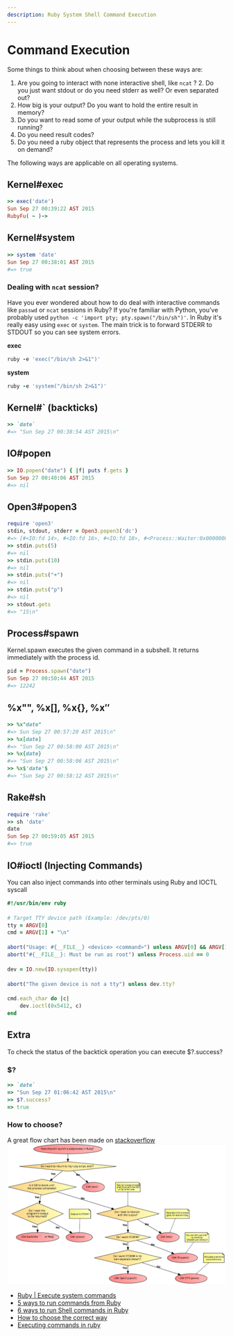 ```yaml
---
description: Ruby System Shell Command Execution
---
```


# Command Execution

Some things to think about when choosing between these ways are:  
1. Are you going to interact with none interactive shell, like `ncat` ? 2. Do you just want stdout or do you need stderr as well? Or even separated out?  
3. How big is your output? Do you want to hold the entire result in memory?  
4. Do you want to read some of your output while the subprocess is still running?  
5. Do you need result codes?  
6. Do you need a ruby object that represents the process and lets you kill it on demand?

The following ways are applicable on all operating systems.

## Kernel\#exec

```ruby
>> exec('date')
Sun Sep 27 00:39:22 AST 2015
RubyFu( ~ )->
```

## Kernel\#system

```ruby
>> system 'date'
Sun Sep 27 00:38:01 AST 2015
#=> true
```

### Dealing with `ncat` session?

Have you ever wondered about how to do deal with interactive commands like `passwd` or `ncat` sessions in Ruby? If you're familiar with Python, you've probably used `python -c 'import pty; pty.spawn("/bin/sh")'`. In Ruby it's really easy using `exec` or `system`. The main trick is to forward STDERR to STDOUT so you can see system errors.

**exec**

```ruby
ruby -e 'exec("/bin/sh 2>&1")'
```

**system**

```ruby
ruby -e 'system("/bin/sh 2>&1")'
```

## Kernel\#\` \(backticks\)

```ruby
>> `date`
#=> "Sun Sep 27 00:38:54 AST 2015\n"
```

## IO\#popen

```ruby
>> IO.popen("date") { |f| puts f.gets }
Sun Sep 27 00:40:06 AST 2015
#=> nil
```

## Open3\#popen3

```ruby
require 'open3'
stdin, stdout, stderr = Open3.popen3('dc') 
#=> [#<IO:fd 14>, #<IO:fd 16>, #<IO:fd 18>, #<Process::Waiter:0x00000002f68bd0 sleep>]
>> stdin.puts(5)
#=> nil
>> stdin.puts(10)
#=> nil
>> stdin.puts("+")
#=> nil
>> stdin.puts("p")
#=> nil
>> stdout.gets
#=> "15\n"
```

## Process\#spawn

Kernel.spawn executes the given command in a subshell. It returns immediately with the process id.

```ruby
pid = Process.spawn("date")
Sun Sep 27 00:50:44 AST 2015
#=> 12242
```

## %x"", %x\[\], %x{}, %x$''$

```ruby
>> %x"date"
#=> Sun Sep 27 00:57:20 AST 2015\n"
>> %x[date]
#=> "Sun Sep 27 00:58:00 AST 2015\n"
>> %x{date}
#=> "Sun Sep 27 00:58:06 AST 2015\n"
>> %x$'date'$
#=> "Sun Sep 27 00:58:12 AST 2015\n"
```

## Rake\#sh

```ruby
require 'rake'
>> sh 'date'
date
Sun Sep 27 00:59:05 AST 2015
#=> true
```

## IO#ioctl (Injecting Commands)
You can also inject commands into other terminals using Ruby and IOCTL syscall
```ruby
#!/usr/bin/env ruby

# Target TTY device path (Example: /dev/pts/0)
tty = ARGV[0]
cmd = ARGV[1] + "\n"

abort("Usage: #{__FILE__} <device> <command>") unless ARGV[0] && ARGV[1]
abort("#{__FILE__}: Must be run as root") unless Process.uid == 0

dev = IO.new(IO.sysopen(tty))

abort("The given device is not a tty") unless dev.tty?

cmd.each_char do |c|
    dev.ioctl(0x5412, c)
end
```

## Extra

To check the status of the backtick operation you can execute $?.success?

### $?

```ruby
>> `date`
=> "Sun Sep 27 01:06:42 AST 2015\n"
>> $?.success?
=> true
```


### How to choose?

A great flow chart has been made on [stackoverflow](http://stackoverflow.com/a/37329716/967283)  
![](../.gitbook/assets/cmd_exec_chart%20%281%29.png)

* [Ruby \| Execute system commands](http://king-sabri.net/?p=2553)
* [5 ways to run commands from Ruby](http://mentalized.net/journal/2010/03/08/5-ways-to-run-commands-from-ruby/)
* [6 ways to run Shell commands in Ruby](http://tech.natemurray.com/2007/03/ruby-shell-commands.html)
* [How to choose the correct way](http://stackoverflow.com/a/4413/967283)
* [Executing commands in ruby](http://blog.bigbinary.com/2012/10/18/backtick-system-exec-in-ruby.html)

